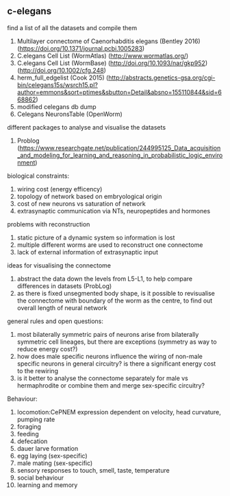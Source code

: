 ## c-elegans

find a list of all the datasets and compile them

1. Multilayer connectome of Caenorhabditis elegans (Bentley 2016) (https://doi.org/10.1371/journal.pcbi.1005283)
2. C.elegans Cell List (WormAtlas) (http://www.wormatlas.org/)
3. C.elegans Cell List (WormBase) (http://doi.org/10.1093/nar/gkp952) (http://doi.org/10.1002/cfg.248)
4. herm_full_edgelist (Cook 2015) (http://abstracts.genetics-gsa.org/cgi-bin/celegans15s/wsrch15.pl?author=emmons&sort=ptimes&sbutton=Detail&absno=155110844&sid=668862)
5. modified celegans db dump
6. Celegans NeuronsTable (OpenWorm)

different packages to analyse and visualise the datasets
1. Problog (https://www.researchgate.net/publication/244995125_Data_acquisition_and_modeling_for_learning_and_reasoning_in_probabilistic_logic_environment)

biological constraints:
1. wiring cost (energy efficency)
2. topology of network based on embryological origin
3. cost of new neurons vs saturation of network
4. extrasynaptic communication via NTs, neuropeptides and hormones

problems with reconstruction
1. static picture of a dynamic system so information is lost
2. multiple different worms are used to reconstruct one connectome
3. lack of external information of extrasynaptic input

ideas for visualising the connectome
1. abstract the data down the levels from L5-L1, to help compare differences in datasets (ProbLog)
2. as there is fixed unsegmented body shape, is it possible to revisualise the connectome with boundary of the worm as the centre, to find out overall length of neural network

general rules and open questions:
1. most bilaterally symmetric pairs of neurons arise from bilaterally symmetric cell lineages, but there are exceptions (symmetry as way to reduce energy cost?)
2. how does male specific neurons influence the wiring of non-male specific neurons in general circuitry? is there a significant energy cost to the rewiring
3. is it better to analyse the connectome separately for male vs hermaphrodite or combine them and merge sex-specific circuitry?

Behaviour:
1. locomotion:CePNEM expression dependent on velocity, head curvature, pumping rate
2. foraging
3. feeding
4. defecation
5. dauer larve formation
6. egg laying (sex-specific)
7. male mating (sex-specific)
8. sensory responses to touch, smell, taste, temperature
9. social behaviour
10. learning and memory
